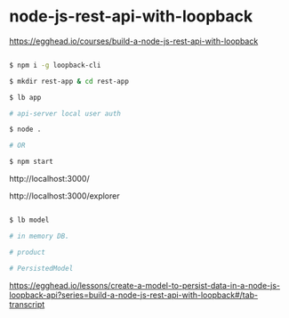 # node-js-rest-api-with-loopback

https://egghead.io/courses/build-a-node-js-rest-api-with-loopback


```sh

$ npm i -g loopback-cli

$ mkdir rest-app & cd rest-app 

$ lb app

# api-server local user auth

$ node .

# OR

$ npm start

```

http://localhost:3000/

http://localhost:3000/explorer


```sh

$ lb model

# in memory DB.

# product

# PersistedModel 

```


https://egghead.io/lessons/create-a-model-to-persist-data-in-a-node-js-loopback-api?series=build-a-node-js-rest-api-with-loopback#/tab-transcript








